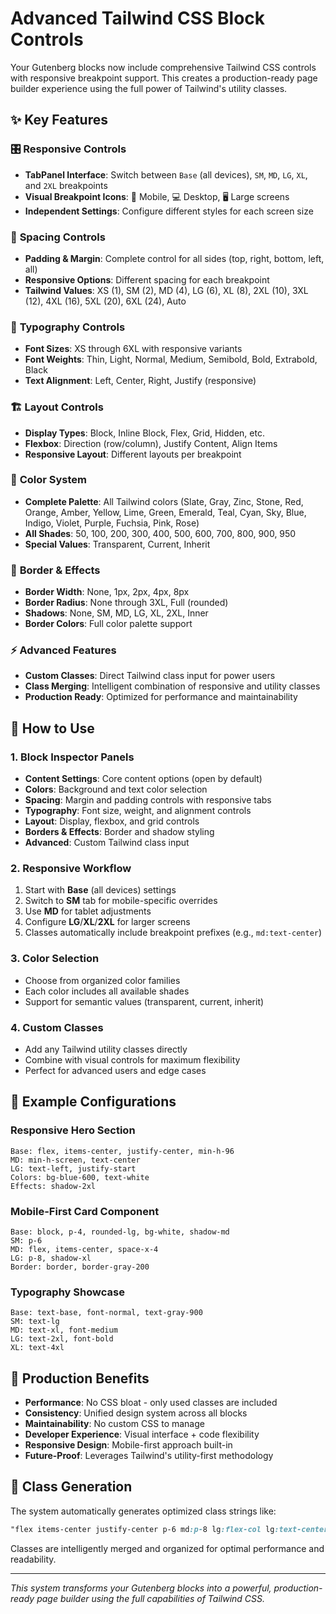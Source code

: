 # Advanced Tailwind CSS Block Controls

Your Gutenberg blocks now include comprehensive Tailwind CSS controls with responsive breakpoint support. This creates a production-ready page builder experience using the full power of Tailwind's utility classes.

## ✨ Key Features

### 🎛️ **Responsive Controls**
- **TabPanel Interface**: Switch between `Base` (all devices), `SM`, `MD`, `LG`, `XL`, and `2XL` breakpoints
- **Visual Breakpoint Icons**: 📱 Mobile, 💻 Desktop, 🖥️ Large screens  
- **Independent Settings**: Configure different styles for each screen size

### 📐 **Spacing Controls**
- **Padding & Margin**: Complete control for all sides (top, right, bottom, left, all)
- **Responsive Options**: Different spacing for each breakpoint
- **Tailwind Values**: XS (1), SM (2), MD (4), LG (6), XL (8), 2XL (10), 3XL (12), 4XL (16), 5XL (20), 6XL (24), Auto

### 🎨 **Typography Controls**
- **Font Sizes**: XS through 6XL with responsive variants
- **Font Weights**: Thin, Light, Normal, Medium, Semibold, Bold, Extrabold, Black
- **Text Alignment**: Left, Center, Right, Justify (responsive)

### 🏗️ **Layout Controls**
- **Display Types**: Block, Inline Block, Flex, Grid, Hidden, etc.
- **Flexbox**: Direction (row/column), Justify Content, Align Items
- **Responsive Layout**: Different layouts per breakpoint

### 🎯 **Color System**
- **Complete Palette**: All Tailwind colors (Slate, Gray, Zinc, Stone, Red, Orange, Amber, Yellow, Lime, Green, Emerald, Teal, Cyan, Sky, Blue, Indigo, Violet, Purple, Fuchsia, Pink, Rose)
- **All Shades**: 50, 100, 200, 300, 400, 500, 600, 700, 800, 900, 950
- **Special Values**: Transparent, Current, Inherit

### 🎨 **Border & Effects**
- **Border Width**: None, 1px, 2px, 4px, 8px
- **Border Radius**: None through 3XL, Full (rounded)
- **Shadows**: None, SM, MD, LG, XL, 2XL, Inner
- **Border Colors**: Full color palette support

### ⚡ **Advanced Features**
- **Custom Classes**: Direct Tailwind class input for power users
- **Class Merging**: Intelligent combination of responsive and utility classes
- **Production Ready**: Optimized for performance and maintainability

## 🔧 **How to Use**

### 1. **Block Inspector Panels**
- **Content Settings**: Core content options (open by default)
- **Colors**: Background and text color selection
- **Spacing**: Margin and padding controls with responsive tabs
- **Typography**: Font size, weight, and alignment controls
- **Layout**: Display, flexbox, and grid controls
- **Borders & Effects**: Border and shadow styling
- **Advanced**: Custom Tailwind class input

### 2. **Responsive Workflow**
1. Start with **Base** (all devices) settings
2. Switch to **SM** tab for mobile-specific overrides
3. Use **MD** for tablet adjustments  
4. Configure **LG**/**XL**/**2XL** for larger screens
5. Classes automatically include breakpoint prefixes (e.g., `md:text-center`)

### 3. **Color Selection**
- Choose from organized color families
- Each color includes all available shades
- Support for semantic values (transparent, current, inherit)

### 4. **Custom Classes**
- Add any Tailwind utility classes directly
- Combine with visual controls for maximum flexibility
- Perfect for advanced users and edge cases

## 🎨 **Example Configurations**

### Responsive Hero Section
```
Base: flex, items-center, justify-center, min-h-96
MD: min-h-screen, text-center  
LG: text-left, justify-start
Colors: bg-blue-600, text-white
Effects: shadow-2xl
```

### Mobile-First Card Component
```
Base: block, p-4, rounded-lg, bg-white, shadow-md
SM: p-6
MD: flex, items-center, space-x-4
LG: p-8, shadow-xl
Border: border, border-gray-200
```

### Typography Showcase
```
Base: text-base, font-normal, text-gray-900
SM: text-lg  
MD: text-xl, font-medium
LG: text-2xl, font-bold
XL: text-4xl
```

## 🚀 **Production Benefits**

- **Performance**: No CSS bloat - only used classes are included
- **Consistency**: Unified design system across all blocks
- **Maintainability**: No custom CSS to manage
- **Developer Experience**: Visual interface + code flexibility
- **Responsive Design**: Mobile-first approach built-in
- **Future-Proof**: Leverages Tailwind's utility-first methodology

## 🔄 **Class Generation**

The system automatically generates optimized class strings like:
```css
"flex items-center justify-center p-6 md:p-8 lg:flex-col lg:text-center xl:text-left bg-blue-600 text-white rounded-lg shadow-xl border border-blue-700"
```

Classes are intelligently merged and organized for optimal performance and readability.

---

*This system transforms your Gutenberg blocks into a powerful, production-ready page builder using the full capabilities of Tailwind CSS.*